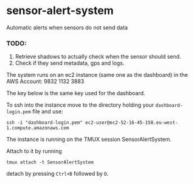 # sensor-alert-system
Automatic alerts when sensors do not send data

### TODO:
1. Retrieve shadows to actually check when the sensor should send.
2. Check if they send metadata, gps and logs.

The system runs on an ec2 instance (same one as the dashboard) in the AWS Account: 9832 1132 3883

The key below is the same key used for the dashboard.

To ssh into the instance move to the directory holding your `dashboard-login.pem` file and use:
```
ssh -i "dashboard-login.pem" ec2-user@ec2-52-16-45-158.eu-west-1.compute.amazonaws.com
```

The instance is running on the TMUX session SensorAlertSystem. 

Attach to it by running 
```
tmux attach -t SensorAlertSystem
```

detach by pressing `Ctrl+B` followed by `D`.

